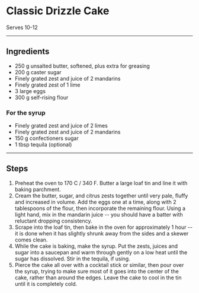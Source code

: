 # Classic Drizzle Cake

Serves 10-12 

---

## Ingredients

* 250 g unsalted butter, softened, plus extra for greasing
* 200 g caster sugar
* Finely grated zest and juice of 2 mandarins
* Finely grated zest of 1 lime
* 3 large eggs
* 300 g self-rising flour

### For the syrup
* Finely grated zest and juice of 2 limes
* Finely grated zest and juice of 2 mandarins
* 150 g confectioners sugar
* 1 tbsp tequila (optional)

---

## Steps

1.  Preheat the oven to 170 C / 340 F. Butter a large loaf tin and line it with baking parchment.
2.  Cream the butter, sugar, and citrus zests together until very pale, fluffy and increased in volume. Add the eggs one at a time, along with 2 tablespoons of the flour, then incorporate the remaining flour. Using a light hand, mix in the mandarin juice -- you should have a batter with reluctant dropping consistency.
3.  Scrape into the loaf tin, then bake in the oven for approximately 1 hour -- it is done when it has slightly shrunk away from the sides and a skewer comes clean.
4.  While the cake is baking, make the syrup. Put the zests, juices and sugar into a saucepan and warm through gently on a low heat until the sugar has dissolved. Stir in the tequila, if using.
5.  Pierce the cake all over with a cocktail stick or similar, then pour over the syrup, trying to make sure most of it goes into the center of the cake, rather than around the edges. Leave the cake to cool in the tin until it is completely cold.
